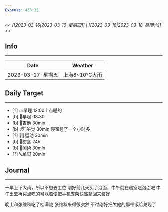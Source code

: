 ```yaml
---
Expense: 433.35
---
```


<< *[[2023-03-16|2023-03-16-星期四]] | [[2023-03-18|2023-03-18-星期六]]* >>

## Info
***
| Date        | Weather      | 
| ----------- | ------------ |
| 2023-03-17-星期五 | 上海8~10℃大雨 |


## Daily Target 
***
- [?] 💤早睡   12:00 1 点睡的
- [b] 🌅早起    08:30
- [b] 🎵吉他    30min
- [b] 😴午觉    30min 寝室睡了一个小时多
- [?] 🏃‍♀️运动    30min  
- [b] 🚫甜食    24h
- [b] 📖阅读    30min
- [?] 🔤单词    20min    


##  Journal
***

一早上下大雨，所以不想去工位
刚好前几天买了泡面，中午就在寝室吃泡面吧
中午出去再买点吃的可以顺便把手机支架快递拿回来装好

晚上和张维秋吃了桂满陇
张维秋来得很突然
不过刚好把欠他的那顿饭给兑现了